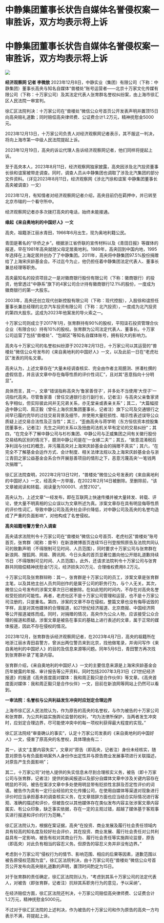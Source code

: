 # 中静集团董事长状告自媒体名誉侵权案一审胜诉，双方均表示将上诉

# 中静集团董事长状告自媒体名誉侵权案一审胜诉，双方均表示将上诉

![](https://inews.gtimg.com/om_bt/OLJXJdGnkWjXOr4onQ35xqpkmahnGMmMhF0aVvVPxGgQEAA/1000)

**经济观察网 记者 李微敖**
2023年12月8日，中静实业（集团）有限公司（下称：中静集团）董事长高央与知名自媒体“兽楼处”账号运营者——北京十万家文化传媒有限公司（下称：十万家公司）及其法定代表人张育群名誉权纠纷案，由上海市徐汇区人民法院一审宣判。

徐汇区法院判决：十万家公司在“兽楼处”微信公众号首页公开发表声明并置顶15日向高央赔礼道歉；同时赔偿高央律师费、公证费合计1.2万元，精神抚慰金5000元。

2023年12月13日，十万家公司负责人对经济观察网记者表示，其不服这一判决，将向上海市第一中级人民法院提起上诉。

2023年12月19日，高央的诉讼代理人告诉经济观察网记者，他们同样将提起上诉。

至于高央本人，2023年8月11日，经济观察网独家披露，高央因涉及北汽投资董事长徐和谊案被带走调查。同时，调查人员从中静集团也调取了涉及北汽集团的部分文件资料。（详见2023年8月11日，经济观察网《涉北汽徐和谊案
中静集团董事长高央被调查》一文）

2023年12月，有知情者对经济观察网记者介绍，高央目前仍在羁押中，并已转至北京市辖的一个看守所中。

经济观察网记者亦多次拨打高央的电话，始终未能接通。

**缘起《来自奥地利的中国好人》一文**

高央，祖籍浙江丽水青田，1966年6月出生，现为奥地利籍公民。

青田是著名的“华侨之乡”。根据浙江省侨联的宣传材料以及《青田日报》等媒体的报道，早在1981年高央就随父母定居奥地利。1989年，高央回到中国内地，1995年选择在上海定居并创办了了中静集团。2011年，高央将中静集团97.5%股份捐赠给了上海宋庆龄基金会。不过迄今为止，他仍担任着中静集团法定代表人、董事长兼总经理等职务。

高央最知名的投资项目之一是对徽商银行股份有限公司（下称：徽商银行）的投资，他曾透过“中静系”旗下的4家公司合计持有徽商银行12.1%的股份，一度成为徽商银行的第一大股东。

2003年，高央还创立现代创新控股有限公司（下称：现代控股），入股徐和谊担任董事长兼总经理的北京汽车投资有限公司（下称：北汽投资），一度成为北汽投资的第四大股东。这成为2023年他案发的导火索之一。

十万家公司则成立于2017年1月，张育群持有90%的股权，平阳柒石投资管理合伙企业（有限合伙）持有10%的股权。张育群为公司法定代表人、董事长。十万家公司运营了包括“兽楼处”、“包邮区”等知名自媒体账号，拥有较大的影响力。

高央与十万家公司的名誉权纠纷源于2022年2月13日，十万家公司以其运营的“兽楼处”微信公众号发布的《来自奥地利的中国好人》一文，以及此前一日在“老虎社区”发表的同名文章。

高央认为，上述文章存在“大量未经调查核实、完全由作者主观臆测、拼凑杜撰的虚假信息，并且该文章中存在侮辱性质的评价性词汇”，且对其“恶意指向十分明显”。

具体而言，其一，文章“错误指称高央为‘鲁家善侄子’，并多处不当使用‘大侄子’一词指代高央。尽管鲁家善（曾任交通银行总行副行长，记者注）与高央父亲鲁家贤名字相似，但实际彼此间并无兄弟关系，亦无堂亲或表亲关系”；其二，“大篇幅捏造中静公司、周正毅（曾任上海农凯集团董事长，记者注）旗下公司及交通银行之间早已履约完毕的过往交易背景及细节，并使用大量贬损性、暗示性表述误导公众质疑上述交易合法性及正当性”；其三，“歪曲高央与蒋学明（东方恒信资本控股集团董事长，记者注）先生之间的关系以及扭曲司法机关早有定论的交易纠纷”；其四，“在完全不了解中静公司与杉杉集团、中静公司与正威集团之间有关徽行股份交易结构区别的情况下，臆测中静公司是在‘一女嫁二夫’”；其五，“故意混淆税后净利润与分红的概念，并污蔑高央对上海宋庆龄基金会的捐赠不真实”；其六，“在完全不了解基金会运作方式、会计制度、相关法律法规以及上海宋庆龄基金会与浙江青田之家公益基金会系合作开展慈善项目的情形之下，恶意污蔑高央‘一笔钱两次捐赠’”。

徐汇区法院查明，2022年2月13日12时，“兽楼处”微信公众号发表的《来自奥地利的中国好人》一文，经高央一方举报，在2022年2月14日被删除。至删除前，“该文章被阅读和转载、阅读量为100001、点赞2102”。

高央认为，上述文章“一经发布，即在互联网上快速传播并被大量转发、转载、评论，使大量不明真相的公众误以为文章所述为真。涉案文章存在具有明显侮辱性质的评价性词汇，导致中静公司及高央社会评价降低，对中静公司及高央的名誉均造成了严重的负面影响”，对他构成了名誉侵权。

**高央祖籍地警方曾介入调查**

高央请求法院判令十万家公司在“兽楼处”微信公众号首页、老虎社区“兽楼处”账号首页，张育群（昵称：兽爷）在新浪微博首页连续15日刊登按照原告及法院共同认可的致歉声明（不得限制可见时间、人员范围），同时要求十万家公司与张育群在新浪网、搜狐网、网易、腾讯网、今日头条的首页显著位置向他公开赔礼道歉持续15日（不得限制可见时间、人员范围）。此外，还请求法院判令十万家公司与张育群共同赔偿精神抚慰金1万元，经济损失20万元、合理维权费用8.2万元。

十万家公司及张育群辩称：其一，张育群是十万家公司的员工，涉案文章是张育群主笔，以及其他主创人员共同创作的是属于公司的职务行为，与个人无关。其次，微信公众号发布的涉案文章次日已被删除。在如此短的时间内，不存在对高央名誉权受贬损的可能性。再者，老虎社区不是十万家公司管理和运营，也不是十万家公司注册的，只是重名。第四，涉案的文章不存在侵权。整篇文章也没有侮辱诋毁的字样，且是对其他媒体的合理报道，如21世纪经济报道、北京商报、中国经济网等公开报道凝炼而成。同时，对捐赠的情况，高央作为公众人物，应该接受公众合理的报道和质疑。涉案文章是被告在事实的基础上进行表述的文章，属于正常的媒体报道，因此不存在侵权的情况。

2023年12月，张育群告诉经济观察网记者，在2023年4月7日，高央的祖籍所在地浙江丽水青田县警方，曾派出两位警员来到北京，找他做笔录，并询问写作《来自奥地利的中国好人》的目的及信息来源等问题。同年5月6日，青田警方再次找到张育群补录了笔录内容。

张育群介绍，《来自奥地利的中国好人》一文的主要信息来源是上海宋庆龄基金会历年披露的年报、审计报告等公开资料，同时包括2007年3月31日《21世纪经济报道》的报道《高央首度面对媒体：我和周正毅只是合作伙伴》等文章。《高央首度面对媒体：我和周正毅只是合作伙伴》一文，目前在新浪网等网站上仍然可以看到。

**一审法院：名誉权与公共利益发生冲突时应划定合理边界**

上海市徐汇区人民法院认为，作为原告的高央的名誉权，与作为被告的十万家公司和张育群，为公共利益实施舆论监督的权利，“均为法律所保护，当两者发生冲突时，应划定合理边界，尽可能使冲突中的每一项权利获得最大程度的实现。”

徐汇区法院经“审查确认的事实”，认定十万家公司发表的《来自奥地利的中国好人》一文，侵害了原高央的名誉权，具体理由有二：

其一，该文“主要内容失实”，文章对“原告（即高央，记者注）身份未经核实，随意对原告与有负面影响案外人身份作出定性并与原告商业发展事项进行关联描述，对原告产生负面影响”；

其二，十万家公司“对他人提供的失实信息未尽到合理核实义务，被告（即十万家公司与张育群，记者注）提供的新闻报道以及部分自媒体文章中涉及关键内容存在明显的不同，被告在案涉文章中多处使用明显带有贬损性言辞及否定性评价的词语。被告作为具有一定行业经验的文化传播公司，在使用自媒体等渠道对现象进行评价时应当承担基本的调查核实义务，在文章措辞方面也应当结合实际情况进行客观、准确的描述和评价，但被告仅以其他媒体存在类似发布内容主张涉案文章内容属实、有公众印象，缺乏事实依据，存在一定的主观过错，超越了媒体基于客观事实进行报道和评价的行为范畴。”

徐汇区法院认为，根据在案证据，高央“在投资、商业发展及履行社会责任领域内具有较高的知名度及较好社会评价，其在投资、商业发展、履行社会责任对公共利益具有一定影响，被告有权对其商业行为、履行社会责任等实施舆论监督，原告（即高央）对此负有相当的容忍义务。但原告的容忍义务并非没有边界。”

考虑到十万家公司“侵权行为的情节、影响范围、相应的后果等因素，道歉范围以被告原侵权范围为宜”，徐汇区法院判决，由十万家公司在“兽楼处”微信公众号首页公开发布向高央赔礼道歉的声明，置顶时间酌定为15日。

对于张育群的责任确定，徐汇区法院则认为，“考虑到其系十万家公司的法定代表人，对被告（即张育群，记者注）抗辩其系职务行为的意见，予以采纳”。

在经济赔偿方面，徐汇区法院还判决，十万家公司赔偿高央律师费、公证费合计1.2万元，精神抚慰金5000元。

不过对于徐汇区法院的上述判决，作为被告的十万家公司和作为原告的高央一方均表示不满，将提起上诉。


